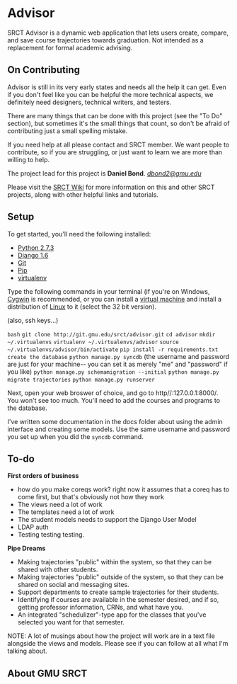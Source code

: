 Advisor
===

SRCT Advisor is a dynamic web application that lets users create, compare, and save course trajectories towards graduation. Not intended as a replacement for formal academic advising.

On Contributing
---

Advisor is still in its very early states and needs all the help it can get. Even if you don't feel like you can be helpful the more technical aspects, we definitely need designers, technical writers, and testers.

There are many things that can be done with this project (see the "To Do" section), but sometimes it's the small things that count, so don't be afraid of contributing just a small spelling mistake.

If you need help at all please contact and SRCT member. We want people to contribute, so if you are struggling, or just want to learn we are more than willing to help.

The project lead for this project is **Daniel Bond**. *dbond2@gmu.edu*

Please visit the [SRCT Wiki](http://wiki.srct.gmu.edu/) for more information on this and other SRCT projects, along with other helpful links and tutorials.

Setup
---

To get started, you'll need the following installed:

* [Python 2.7.3](http://www.python.org/download/)
* [Django 1.6](https://www.djangoproject.com/download/)
* [Git](http://git-scm.com/book/en/Getting-Started-Installing-Git/)
* [Pip](http://www.pip-installer.org/en/latest/installing.html)
* [virtualenv](http://www.virtualenv.org/en/latest/index.html#installation)

Type the following commands in your terminal (if you're on Windows, [Cygwin](http://www.cygwin.com/) is recommended, or you can install a [virtual machine](https://www.virtualbox.org/wiki/Downloads) and install a distribution of [Linux](http://www.ubuntu.com/download/desktop) to it (select the 32 bit version).

(also, ssh keys...)

``bash``
``git clone http://git.gmu.edu/srct/advisor.git``
``cd advisor``
``mkdir ~/.virtualenvs``
``virtualenv ~/.virtualenvs/advisor``
``source ~/.virtualenvs/advisor/bin/activate``
``pip install -r requirements.txt``
``create the database``
``python manage.py syncdb`` (the username and password are just for your machine-- you can set it as merely "me" and "password" if you like)
``python manage.py schemamigration --initial``
``python manage.py migrate trajectories``
``python manage.py runserver``

Next, open your web broswer of choice, and go to http//:127.0.0.1:8000/. You won't see too much. You'll need to add the courses and programs to the database.

I've written some documentation in the docs folder about using the admin interface and creating some models. Use the same username and password you set up when you did the `syncdb` command.

To-do
---

**First orders of business**

* how do you make coreqs work? right now it assumes that a coreq has to come first, but that's obviously not how they work
* The views need a lot of work
* The templates need a lot of work
* The student models needs to support the Django User Model
* LDAP auth
* Testing testing testing.

**Pipe Dreams**

* Making trajectories "public" within the system, so that they can be shared with other students.
* Making trajectories "public" outside of the system, so that they can be shared on social and messaging sites.
* Support departments to create sample trajectories for their students.
* Identifying if courses are available in the semester desired, and if so, getting professor information, CRNs, and what have you.
* An integrated "schedulizer"-type app for the classes that you've selected you want for that semester.

NOTE: A lot of musings about how the project will work are in a text file alongside the views and models. Please see if you can follow at all what I'm talking about.

About GMU SRCT
---
